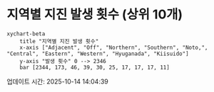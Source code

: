 # 지역별 지진 발생 횟수 (상위 10개)

```mermaid
xychart-beta
    title "지역별 지진 발생 횟수"
    x-axis ["Adjacent", "Off", "Northern", "Southern", "Noto,", "Central", "Eastern", "Western", "Hyuganada", "Kiisuido"]
    y-axis "발생 횟수" 0 --> 2346
    bar [2344, 173, 46, 39, 30, 25, 17, 17, 17, 11]
```

업데이트 시간: 2025-10-14 14:04:39
